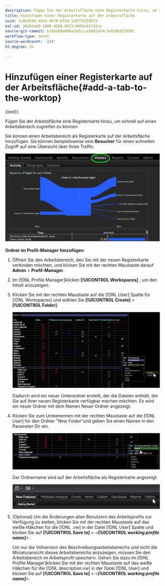 ```yaml
---
description: Fügen Sie der Arbeitsfläche eine Registerkarte hinzu, um schnell auf einen Arbeitsbereich zugreifen zu können.
title: Hinzufügen einer Registerkarte auf der Arbeitsfläche
uuid: 3c8b459d-4824-4678-871d-1a577235957a
exl-id: 30201eb9-1006-42b0-9d73-0962e41192ce
source-git-commit: b1dda69a606a16dccca30d2a74c7e63dbd27936c
workflow-type: tm+mt
source-wordcount: '224'
ht-degree: 5%

---
```


# Hinzufügen einer Registerkarte auf der Arbeitsfläche{#add-a-tab-to-the-worktop}

{{eol}}

Fügen Sie der Arbeitsfläche eine Registerkarte hinzu, um schnell auf einen Arbeitsbereich zugreifen zu können.

Sie können einen Arbeitsbereich als Registerkarte auf der Arbeitsfläche hinzufügen. Sie können beispielsweise eine **Besucher** für einen schnellen Zugriff auf eine Übersicht über Ihren Traffic.

![](assets/client-tab.png)

**Ordner im Profil-Manager hinzufügen**

1. Öffnen Sie den Arbeitsbereich, den Sie mit der neuen Registerkarte verbinden möchten, und klicken Sie mit der rechten Maustaste darauf **Admin** > **Profil-Manager**.
1. Im [!DNL Profile Manager]klicken **[!UICONTROL Workspaces]** , um den Inhalt anzuzeigen.
1. Klicken Sie mit der rechten Maustaste auf die [!DNL User] Spalte für [!DNL Workspaces] und wählen Sie **[!UICONTROL Create]** > **[!UICONTROL Folder]**.

   ![](assets/tabs_on_worktop.png)

   Dadurch wird ein neuer Unterordner erstellt, der die Dateien enthält, die Sie auf Ihrer neuen Registerkarte verfügbar machen möchten. Es wird ein neuer Ordner mit dem Namen Neuer Ordner angezeigt.
1. Klicken Sie zum Umbenennen mit der rechten Maustaste auf die [!DNL User] für den Ordner &quot;New Folder&quot;und geben Sie einen Namen in den Parameter Dir ein.

   ![](assets/tabs_on_workto_1.png)

   Der Ordnername wird auf der Arbeitsfläche als Registerkarte angezeigt.

   ![](assets/tabs_on_workto_2.png)

1. (Optional) Um die Änderungen allen Benutzern des Arbeitsprofils zur Verfügung zu stellen, klicken Sie mit der rechten Maustaste auf das weiße Häkchen für die [!DNL .vw] in der Datei [!DNL User] Spalte und klicken Sie auf **[!UICONTROL Save to]** > *&lt;**[!UICONTROL working profile name]**>*.

   Um nur die Vollversion des Beschreibungsarbeitsbereichs und nicht die Miniaturansicht dieses Arbeitsbereichs anzuzeigen, müssen Sie den Arbeitsbereich im Arbeitsprofil speichern. Gehen Sie dazu im [!DNL Profile Manager]klicken Sie mit der rechten Maustaste auf das weiße Häkchen für die [!DNL description.vw] in der Datei [!DNL User] und klicken Sie auf **[!UICONTROL Save to]** > *&lt;**[!UICONTROL working profile name]**>*.
